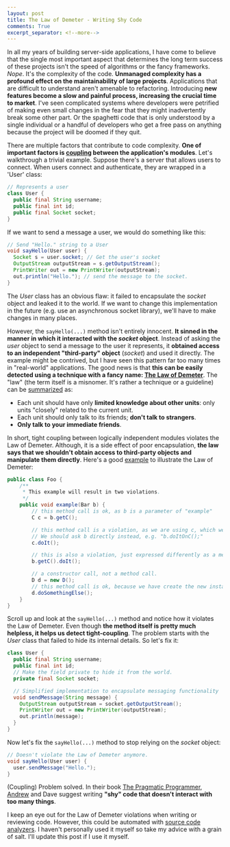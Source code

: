 ```yaml
---
layout: post
title: The Law of Demeter - Writing Shy Code
comments: True
excerpt_separator: <!--more-->
---
```


In all my years of building server-side applications, I have come to believe that the single most important aspect that determines the long term success of these projects isn't the speed of algorithms or the fancy frameworks. *Nope*. It's the complexity of the code. **Unmanaged complexity has a profound effect on the maintainability of large projects**. Applications that are difficult to understand aren't amenable to refactoring. Introducing **new features become a slow and painful process, increasing the crucial time to market**. I've seen complicated systems where developers were petrified of making even small changes in the fear that they might inadvertently break some other part. Or the spaghetti code that is only understood by a single individual or a handful of developers who get a free pass on anything because the project will be doomed if they quit.

<!--more-->

There are multiple factors that contribute to code complexity. **One of important factors is [coupling](https://en.wikipedia.org/wiki/Coupling_(computer_programming)) between the application's modules**. Let's walkthrough a trivial example. Suppose there's a server that allows users to connect. When users connect and authenticate, they are wrapped in a 'User' class:

```java
// Represents a user
class User {
  public final String username;
  public final int id;
  public final Socket socket;
}
```

If we want to send a message a user, we would do something like this:

```java
// Send "Hello." string to a User
void sayHello(User user) {
  Socket s = user.socket; // Get the user's socket
  OutputStream outputStream = s.getOutputStream();
  PrintWriter out = new PrintWriter(outputStream);
  out.println("Hello."); // send the message to the socket.
}
```

The *User* class has an obvious flaw: it failed to encapsulate the *socket* object and leaked it to the world. If we want to change this implementation in the future (e.g. use an asynchronous socket library), we'll have to make changes in many places.

However, the `sayHello(...)` method isn't entirely innocent. **It sinned in the manner in which it interacted with the *socket* object**. Instead of asking the *user* object to send a message to the user it represents, it **obtained access to an independent "third-party" object** (*socket*) and used it directly. The example might be contrived, but I have seen this pattern far too many times in "real-world" applications. The good news is that **this can be easily detected using a technique with a fancy name: [The Law of Demeter](http://www.ccs.neu.edu/research/demeter/papers/law-of-demeter/oopsla88-law-of-demeter.pdf)**. The "law" (the term itself is a misnomer. It's rather a technique or a guideline) can be [summarized](https://en.wikipedia.org/wiki/Law_of_Demeter) as:

>
- Each unit should have only **limited knowledge about other units**: only units "closely" related to the current unit.
- Each unit should only talk to its friends; **don't talk to strangers**.
- **Only talk to your immediate friends**.

In short, tight coupling between logically independent modules violates the Law of Demeter. Although, it is a side effect of poor encapsulation, **the law says that we shouldn't obtain access to third-party objects and manipulate them directly**. Here's a good [example](http://pmd.github.io/pmd-5.1.3/rules/java/coupling.html) to illustrate the Law of Demeter:


```java
public class Foo {
    /**
     * This example will result in two violations.
     */
    public void example(Bar b) {
        // this method call is ok, as b is a parameter of "example"
        C c = b.getC();

        // this method call is a violation, as we are using c, which we got from B.
        // We should ask b directly instead, e.g. "b.doItOnC();"
        c.doIt();

        // this is also a violation, just expressed differently as a method chain without temporary variables.
        b.getC().doIt();

        // a constructor call, not a method call.
        D d = new D();
        // this method call is ok, because we have create the new instance of D locally.
        d.doSomethingElse();
    }
}
```

Scroll up and look at the `sayHello(...)` method and notice how it violates the Law of Demeter. Even though **the method itself is pretty much helpless, it helps us detect tight-coupling**. The problem starts with the *User* class that failed to hide its internal details. So let's fix it:

```java
class User {
  public final String username;
  public final int id;
  // Make the field private to hide it from the world.
  private final Socket socket;

  // Simplified implementation to encapsulate messaging functionality
  void sendMessage(String message) {
    OutputStream outputStream = socket.getOutputStream();
    PrintWriter out = new PrintWriter(outputStream);
    out.println(message);
  }
}
```
Now let's fix the `sayHello(...)` method to stop relying on the *socket* object:

```java
// Doesn't violate the Law of Demeter anymore.
void sayHello(User user) {
  user.sendMessage("Hello.");
}
```

(Coupling) Problem solved. In their book [The Pragmatic Programmer](https://www.amazon.com/Pragmatic-Programmer-Journeyman-Master/dp/020161622X), [Andrew](https://twitter.com/pragmaticandy) and Dave suggest writing **"shy" code that doesn't interact with too many things**.

I keep an eye out for the Law of Demeter violations when writing or reviewing code. However, this could be automated with [source code analyzers](http://pmd.github.io/). I haven't personally used it myself so take my advice with a grain of salt. I'll update this post if I use it myself.
